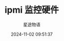 ---
title: ipmi 监控硬件
date: 2024-11-02 09:51:37
permalink: /pages/zabbix12/
categories:
  - 运维
  - Zabbix
tags:
  - Zabbix
author: 星途物语
---